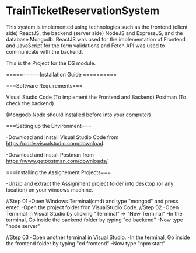 # TrainTicketReservationSystem
This system is implemented using technologies such as the frontend (client side) ReactJS, the
backend (server side) NodeJS and ExpressJS, and the database Mongodb. ReactJS was used
for the implementation of Frontend and JavaScript for the form validations and Fetch API was
used to communicate with the backend.

This is the Project for the DS module.

==========Installation Guide ==========

===Software Requirements===

Visual Studio Code (To implement the Frontend and Backend)
Postman (To check the backend)

(Mongodb,Node should installed before into your computer)

===Setting up the Environment===

-Download and Install Visual Studio Code from https://code.visualstudio.com/download.

-Download and Install Postman from https://www.getpostman.com/downloads/.


===Installing the Assignement Projects===

-Unzip and extract the Assignment project folder into desktop (or any location) on your windows machine.


//Step 01
-Open Windows Terminal(cmd) and type  "mongod" and press enter.
-Open the project folder fron VisualStudio Code.
//Step 02
-Open Terminal in Visual Studio by clicking "Terminal" => "New Terminal"
-In the terminal, Go inside the backend folder by typing "cd backend"
-Now type "node server"


//Step 03
-Open another terminal in Visual Studio.
-In the terminal, Go inside the frontend folder by typing "cd frontend"
-Now type "npm start"
